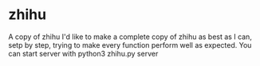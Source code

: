 # zhihu
A copy of zhihu
I'd like to make a complete copy of zhihu as best as I can, setp by step, trying to make every function perform well as expected.
You can start server with python3 zhihu.py server

